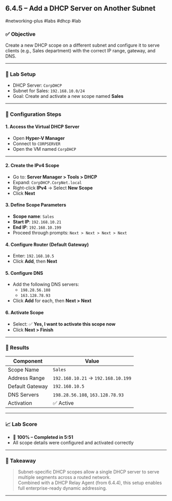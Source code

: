 ## 6.4.5 – Add a DHCP Server on Another Subnet  
#networking-plus #labs #dhcp #lab 

### ✅ Objective
Create a new DHCP scope on a different subnet and configure it to serve clients (e.g., Sales department) with the correct IP range, gateway, and DNS.

---

### 🧱 Lab Setup

- DHCP Server: `CorpDHCP`
- Subnet for Sales: `192.168.10.0/24`
- Goal: Create and activate a new scope named **Sales**

---

### 🔧 Configuration Steps

#### 1. Access the Virtual DHCP Server
- Open **Hyper-V Manager**
- Connect to `CORPSERVER`
- Open the VM named `CorpDHCP`

---

#### 2. Create the IPv4 Scope
- Go to: **Server Manager > Tools > DHCP**
- Expand: `CorpDHCP.CorpNet.local`
- Right-click **IPv4** → Select **New Scope**
- Click **Next**

#### 3. Define Scope Parameters
- **Scope name**: `Sales`
- **Start IP**: `192.168.10.21`
- **End IP**: `192.168.10.199`
- Proceed through prompts: `Next > Next > Next > Next`

#### 4. Configure Router (Default Gateway)
- Enter: `192.168.10.5`
- Click **Add**, then **Next**

#### 5. Configure DNS
- Add the following DNS servers:
  - `198.28.56.108`
  - `163.128.78.93`
- Click **Add** for each, then **Next > Next**

#### 6. Activate Scope
- Select: ✅ **Yes, I want to activate this scope now**
- Click **Next > Finish**

---

### 🎯 Results

| Component | Value |
|----------|-------|
| Scope Name | `Sales` |
| Address Range | `192.168.10.21` → `192.168.10.199` |
| Default Gateway | `192.168.10.5` |
| DNS Servers | `198.28.56.108`, `163.128.78.93` |
| Activation | ✅ Active |

---

### 📈 Lab Score

- 💯 **100% – Completed in 5:51**
- All scope details were configured and activated correctly

---

### 🧠 Takeaway

> Subnet-specific DHCP scopes allow a single DHCP server to serve multiple segments across a routed network.  
> Combined with a DHCP Relay Agent (from 6.4.4), this setup enables full enterprise-ready dynamic addressing.

---
